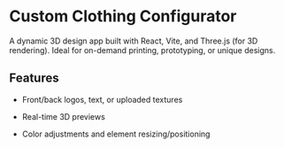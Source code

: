 # Custom Clothing Configurator

A dynamic 3D design app built with React, Vite, and Three.js (for 3D rendering).
Ideal for on-demand printing, prototyping, or unique designs.

## Features

-  Front/back logos, text, or uploaded textures

-  Real-time 3D previews

-  Color adjustments and element resizing/positioning

